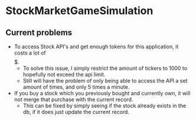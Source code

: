 # StockMarketGameSimulation

## Current problems
- To access Stock API's and get enough tokens for this application, it costs a lot of $$$$$.
  - To solve this issue, I simply restrict the amount of tickers to 1000 to hopefully not exceed the api limit.
  - Still will have the problem of only being able to access the API a set amount of times, and only 5 times a minute. 
- If you buy a stock which you previously bought and currently own, it will not merge that purchase with the current record.
  - This can be fixed by simply seeing if the stock already exists in the db, if it does just update the current record.
